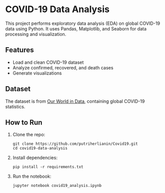 # COVID-19 Data Analysis

This project performs exploratory data analysis (EDA) on global COVID-19 data using Python. It uses Pandas, Matplotlib, and Seaborn for data processing and visualization.

## Features
- Load and clean COVID-19 dataset
- Analyze confirmed, recovered, and death cases
- Generate visualizations

## Dataset
The dataset is from [Our World in Data](https://ourworldindata.org/covid-cases), containing global COVID-19 statistics.

## How to Run
1. Clone the repo:
    ```
    git clone https://github.com/putriherlianin/Covid19.git
    cd covid19-data-analysis
    ```

2. Install dependencies:
    ```
    pip install -r requirements.txt
    ```

3. Run the notebook:
    ```
    jupyter notebook covid19_analysis.ipynb
    ```
